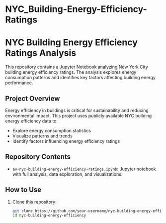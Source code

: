 # NYC_Building-Energy-Efficiency-Ratings

# NYC Building Energy Efficiency Ratings Analysis

This repository contains a Jupyter Notebook analyzing New York City building energy efficiency ratings. The analysis explores energy consumption patterns and identifies key factors affecting building energy performance.

## Project Overview

Energy efficiency in buildings is critical for sustainability and reducing environmental impact. This project uses publicly available NYC building energy efficiency data to:

- Explore energy consumption statistics
- Visualize patterns and trends
- Identify factors influencing energy efficiency ratings

## Repository Contents

- `av-nyc-building-energy-efficiency-ratings.ipynb`: Jupyter notebook with full analysis, data exploration, and visualizations.

## How to Use

1. Clone this repository:
   ```bash
   git clone https://github.com/your-username/nyc-building-energy-efficiency.git
   cd nyc-building-energy-efficiency
